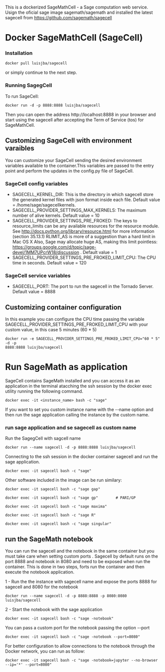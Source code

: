 This is a dockerized SageMathCell - a Sage computation web service. Usign the oficial sage image sagemath/sagemath and installed the latest sagecell from https://github.com/sagemath/sagecell

# Docker SageMathCell (SageCell)

### Installation

    docker pull luisjba/sagecell

or simply continue to the next step.

### Running SagegCell

To run SageCell:

    docker run -d -p 8888:8888 luisjba/sagecell

Then you can open the address http://localhost:8888 in your browser and start
using the sagecell after accepting the Term of Service (tos) for SageMathCell.

## Customizing SageCell with environment varaibles

You can customize your SageCell sending the desired  environment variables
available to the container.This variables are passed to the entry point and
perform the updates in the config.py file of SageCell.

### SageCell config variables

- SAGECELL_KERNEL_DIR: This is the directory in which sagecell store the generated
kernel files with json format inside each file. Default value = /home/sage/sagecellkernels.
- SAGECELL_PROVIDER_SETTINGS_MAX_KERNELS: The maximum number of alive kernels.
Default value = 10
- SAGECELL_PROVIDER_SETTINGS_PRE_FROKED: The keys to resource_limits can be any
available resources
for the resource module. See http://docs.python.org/library/resource.html
for more information (section 35.13.1)
RLIMIT_AS is more of a suggestion than a hard limit in Mac OS X
Also, Sage may allocate huge AS, making this limit pointless:
https://groups.google.com/d/topic/sage-devel/1MM7UPcrW18/discussion .
Default value = 1
- SAGECELL_PROVIDER_SETTINGS_PRE_FROKED_LIMIT_CPU: The CPU time in seconds.
Default value = 120

### SageCell service variables

- SAGECELL_PORT: The port to run the sagecell in the Tornado Server.
Default value = 8888

## Customizing container configuration

In this example you can configure the CPU time passing the variable
SAGECELL_PROVIDER_SETTINGS_PRE_FROKED_LIMIT_CPU
with your custom value, in this case 5 minutes  (60 * 5)

    docker run -e SAGECELL_PROVIDER_SETTINGS_PRE_FROKED_LIMIT_CPU="60 * 5" -d -p
    8888:8888 luisjba/sagecell

# Run SageMath as application

SageCell contains SageMath installed and you can access it as an application
in the terminal atacching the ssh session by
the docker exec utility running the following command.

    docker exec -it <instance_name> bash -c "sage"

If you want to set you custom instance name with the --name option and then run
the sage application calling the instance by the custom name.

### run sage application and se sagecell as custom name

Run the SagegCell with sagcell name

    docker run --name sagecell -d -p 8888:8888 luisjba/sagecell

Connecting to the ssh session in the docker container sagecell and run the sage application.

    docker exec -it sagecell bash -c "sage"

Other software included in the image can be run similary:

    docker exec -it sagecell bash -c "sage gap"

    docker exec -it sagecell bash -c "sage gp"        # PARI/GP

    docker exec -it sagecell bash -c "sage maxima"

    docker exec -it sagecell bash -c "sage R"

    docker exec -it sagecell bash -c "sage singular"

## run the SageMath notebook

You can run the sagecell and the notebook in the same container but you
must take care when setting custom ports . Sagecell by default runs on the port 8888
and notebook in 8080 and need to be exposed when run the container.
This is done in two steps, forts run the container and then execute the notebook application.

1 - Run the the instance with sagecell name and expose the ports 8888 for sagecell
and 8080 for the notebook

    docker run --name sagecell -d -p 8888:8888 -p 8080:8080 luisjba/sagecell


2 - Start the notebook with the sage application

    docker exec -it sagecell bash -c "sage -notebook"

You can pass a custom port for the notebook passing the option --port

    docker exec -it sagecell bash -c "sage -notebook --port=8080"

For better configuration to allow connections to the notebook through the Docker network, you can run as follow:

    docker exec -it sagecell bash -c "sage -notebook=jupyter --no-browser --ip='*' --port=8080"    
